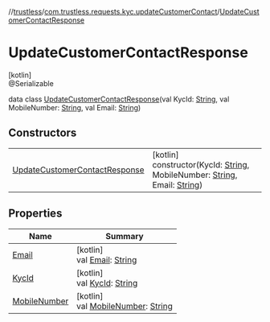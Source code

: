 //[trustless](../../../index.md)/[com.trustless.requests.kyc.updateCustomerContact](../index.md)/[UpdateCustomerContactResponse](index.md)

# UpdateCustomerContactResponse

[kotlin]\
@Serializable

data class [UpdateCustomerContactResponse](index.md)(val KycId: [String](https://kotlinlang.org/api/latest/jvm/stdlib/kotlin/-string/index.html), val MobileNumber: [String](https://kotlinlang.org/api/latest/jvm/stdlib/kotlin/-string/index.html), val Email: [String](https://kotlinlang.org/api/latest/jvm/stdlib/kotlin/-string/index.html))

## Constructors

| | |
|---|---|
| [UpdateCustomerContactResponse](-update-customer-contact-response.md) | [kotlin]<br>constructor(KycId: [String](https://kotlinlang.org/api/latest/jvm/stdlib/kotlin/-string/index.html), MobileNumber: [String](https://kotlinlang.org/api/latest/jvm/stdlib/kotlin/-string/index.html), Email: [String](https://kotlinlang.org/api/latest/jvm/stdlib/kotlin/-string/index.html)) |

## Properties

| Name | Summary |
|---|---|
| [Email](-email.md) | [kotlin]<br>val [Email](-email.md): [String](https://kotlinlang.org/api/latest/jvm/stdlib/kotlin/-string/index.html) |
| [KycId](-kyc-id.md) | [kotlin]<br>val [KycId](-kyc-id.md): [String](https://kotlinlang.org/api/latest/jvm/stdlib/kotlin/-string/index.html) |
| [MobileNumber](-mobile-number.md) | [kotlin]<br>val [MobileNumber](-mobile-number.md): [String](https://kotlinlang.org/api/latest/jvm/stdlib/kotlin/-string/index.html) |

